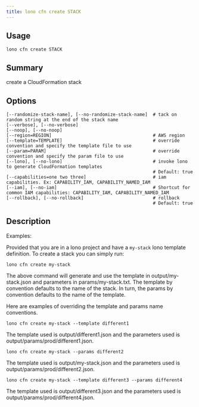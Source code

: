 ```yaml
---
title: lono cfn create STACK
---
```


## Usage

    lono cfn create STACK

## Summary

create a CloudFormation stack
## Options

```
[--randomize-stack-name], [--no-randomize-stack-name]  # tack on random string at the end of the stack name
[--verbose], [--no-verbose]
[--noop], [--no-noop]
[--region=REGION]                                      # AWS region
[--template=TEMPLATE]                                  # override convention and specify the template file to use
[--param=PARAM]                                        # override convention and specify the param file to use
[--lono], [--no-lono]                                  # invoke lono to generate CloudFormation templates
                                                       # Default: true
[--capabilities=one two three]                         # iam capabilities. Ex: CAPABILITY_IAM, CAPABILITY_NAMED_IAM
[--iam], [--no-iam]                                    # Shortcut for common IAM capabilities: CAPABILITY_IAM, CAPABILITY_NAMED_IAM
[--rollback], [--no-rollback]                          # rollback
                                                       # Default: true
```

## Description

Examples:

Provided that you are in a lono project and have a `my-stack` lono template definition.  To create a stack you can simply run:

    lono cfn create my-stack

The above command will generate and use the template in output/my-stack.json and parameters in params/my-stack.txt.  The template by convention defaults to the name of the stack.  In turn, the params by convention defaults to the name of the template.

Here are examples of overriding the template and params name conventions.

    lono cfn create my-stack --template different1

The template used is output/different1.json and the parameters used is output/params/prod/different1.json.

    lono cfn create my-stack --params different2

The template used is output/my-stack.json and the parameters used is output/params/prod/different2.json.

    lono cfn create my-stack --template different3 --params different4

The template used is output/different3.json and the parameters used is output/params/prod/different4.json.


